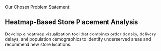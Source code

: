 Our Chosen Problem Statement:
## Heatmap-Based Store Placement Analysis

Develop a heatmap visualization tool that combines order density, delivery delays, and population demographics to identify underserved areas and recommend new store locations.
